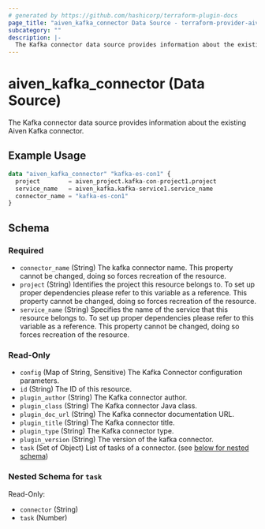 ```yaml
---
# generated by https://github.com/hashicorp/terraform-plugin-docs
page_title: "aiven_kafka_connector Data Source - terraform-provider-aiven"
subcategory: ""
description: |-
  The Kafka connector data source provides information about the existing Aiven Kafka connector.
---
```


# aiven_kafka_connector (Data Source)

The Kafka connector data source provides information about the existing Aiven Kafka connector.

## Example Usage

```terraform
data "aiven_kafka_connector" "kafka-es-con1" {
  project        = aiven_project.kafka-con-project1.project
  service_name   = aiven_kafka.kafka-service1.service_name
  connector_name = "kafka-es-con1"
}
```

<!-- schema generated by tfplugindocs -->
## Schema

### Required

- `connector_name` (String) The kafka connector name. This property cannot be changed, doing so forces recreation of the resource.
- `project` (String) Identifies the project this resource belongs to. To set up proper dependencies please refer to this variable as a reference. This property cannot be changed, doing so forces recreation of the resource.
- `service_name` (String) Specifies the name of the service that this resource belongs to. To set up proper dependencies please refer to this variable as a reference. This property cannot be changed, doing so forces recreation of the resource.

### Read-Only

- `config` (Map of String, Sensitive) The Kafka Connector configuration parameters.
- `id` (String) The ID of this resource.
- `plugin_author` (String) The Kafka connector author.
- `plugin_class` (String) The Kafka connector Java class.
- `plugin_doc_url` (String) The Kafka connector documentation URL.
- `plugin_title` (String) The Kafka connector title.
- `plugin_type` (String) The Kafka connector type.
- `plugin_version` (String) The version of the kafka connector.
- `task` (Set of Object) List of tasks of a connector. (see [below for nested schema](#nestedatt--task))

<a id="nestedatt--task"></a>
### Nested Schema for `task`

Read-Only:

- `connector` (String)
- `task` (Number)


